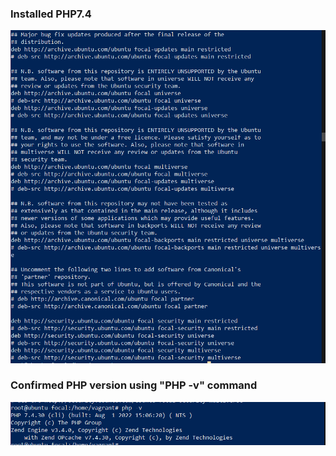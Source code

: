 ### Installed PHP7.4
![php1](https://github.com/fahd-abdulrazzaq/altschool-cloud-exercises/blob/main/Exercise%205/php1.PNG?raw=true)

### Confirmed PHP version using "PHP -v" command
![php v](https://github.com/fahd-abdulrazzaq/altschool-cloud-exercises/blob/main/Exercise%205/php%20v.PNG?raw=true)
